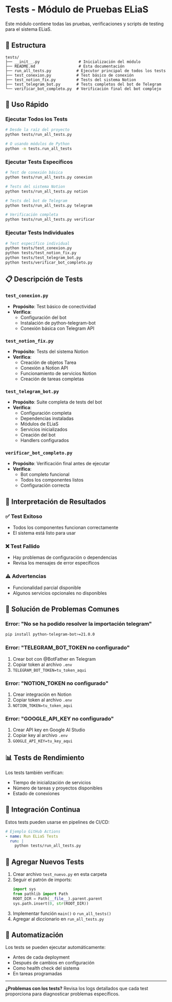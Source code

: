 # Tests - Módulo de Pruebas ELiaS

Este módulo contiene todas las pruebas, verificaciones y scripts de testing para el sistema ELiaS.

## 📁 Estructura

```
tests/
├── __init__.py                 # Inicialización del módulo
├── README.md                   # Esta documentación
├── run_all_tests.py           # Ejecutor principal de todos los tests
├── test_conexion.py           # Test básico de conexión
├── test_notion_fix.py         # Tests del sistema Notion
├── test_telegram_bot.py       # Tests completos del bot de Telegram
└── verificar_bot_completo.py  # Verificación final del bot complejo
```

## 🚀 Uso Rápido

### Ejecutar Todos los Tests
```bash
# Desde la raíz del proyecto
python tests/run_all_tests.py

# O usando módulos de Python
python -m tests.run_all_tests
```

### Ejecutar Tests Específicos
```bash
# Test de conexión básica
python tests/run_all_tests.py conexion

# Tests del sistema Notion
python tests/run_all_tests.py notion

# Tests del bot de Telegram
python tests/run_all_tests.py telegram

# Verificación completa
python tests/run_all_tests.py verificar
```

### Ejecutar Tests Individuales
```bash
# Test específico individual
python tests/test_conexion.py
python tests/test_notion_fix.py
python tests/test_telegram_bot.py
python tests/verificar_bot_completo.py
```

## 📋 Descripción de Tests

### `test_conexion.py`
- **Propósito**: Test básico de conectividad
- **Verifica**: 
  - Configuración del bot
  - Instalación de python-telegram-bot
  - Conexión básica con Telegram API

### `test_notion_fix.py`
- **Propósito**: Tests del sistema Notion
- **Verifica**:
  - Creación de objetos Tarea
  - Conexión a Notion API
  - Funcionamiento de servicios Notion
  - Creación de tareas completas

### `test_telegram_bot.py`
- **Propósito**: Suite completa de tests del bot
- **Verifica**:
  - Configuración completa
  - Dependencias instaladas
  - Módulos de ELiaS
  - Servicios inicializados
  - Creación del bot
  - Handlers configurados

### `verificar_bot_completo.py`
- **Propósito**: Verificación final antes de ejecutar
- **Verifica**:
  - Bot completo funcional
  - Todos los componentes listos
  - Configuración correcta

## 🎯 Interpretación de Resultados

### ✅ Test Exitoso
- Todos los componentes funcionan correctamente
- El sistema está listo para usar

### ❌ Test Fallido
- Hay problemas de configuración o dependencias
- Revisa los mensajes de error específicos

### ⚠️ Advertencias
- Funcionalidad parcial disponible
- Algunos servicios opcionales no disponibles

## 🔧 Solución de Problemas Comunes

### Error: "No se ha podido resolver la importación telegram"
```bash
pip install python-telegram-bot>=21.0.0
```

### Error: "TELEGRAM_BOT_TOKEN no configurado"
1. Crear bot con @BotFather en Telegram
2. Copiar token al archivo `.env`
3. `TELEGRAM_BOT_TOKEN=tu_token_aqui`

### Error: "NOTION_TOKEN no configurado"
1. Crear integración en Notion
2. Copiar token al archivo `.env`
3. `NOTION_TOKEN=tu_token_aqui`

### Error: "GOOGLE_API_KEY no configurado"
1. Crear API key en Google AI Studio
2. Copiar key al archivo `.env`
3. `GOOGLE_API_KEY=tu_key_aqui`

## 📊 Tests de Rendimiento

Los tests también verifican:
- Tiempo de inicialización de servicios
- Número de tareas y proyectos disponibles
- Estado de conexiones

## 🔄 Integración Continua

Estos tests pueden usarse en pipelines de CI/CD:

```yaml
# Ejemplo GitHub Actions
- name: Run ELiaS Tests
  run: |
    python tests/run_all_tests.py
```

## 📝 Agregar Nuevos Tests

1. Crear archivo `test_nuevo.py` en esta carpeta
2. Seguir el patrón de imports:
   ```python
   import sys
   from pathlib import Path
   ROOT_DIR = Path(__file__).parent.parent
   sys.path.insert(0, str(ROOT_DIR))
   ```
3. Implementar función `main()` o `run_all_tests()`
4. Agregar al diccionario en `run_all_tests.py`

## 🤖 Automatización

Los tests se pueden ejecutar automáticamente:
- Antes de cada deployment
- Después de cambios en configuración
- Como health check del sistema
- En tareas programadas

---

**¿Problemas con los tests?** Revisa los logs detallados que cada test proporciona para diagnosticar problemas específicos.